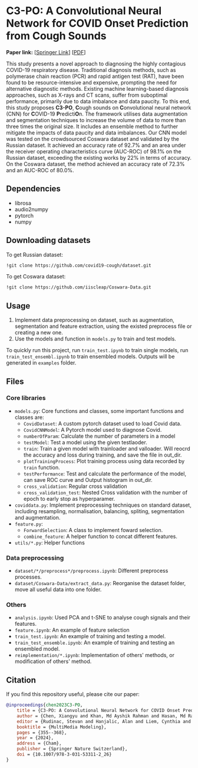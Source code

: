 # C3-PO: A Convolutional Neural Network for COVID Onset Prediction from Cough Sounds

**Paper link:** [[Springer Link](https://doi.org/10.1007/978-3-031-53311-2_26)] [[PDF](https://hasan-rakibul.github.io/pdfs/chen2023C3-PO.pdf)]

This study presents a novel approach to diagnosing the highly contagious COVID-19 respiratory disease. Traditional diagnosis methods, such as polymerase chain reaction (PCR) and rapid antigen test (RAT), have been found to be resource-intensive and expensive, prompting the need for alternative diagnostic methods. Existing machine learning-based diagnosis approaches, such as X-rays and CT scans, suffer from suboptimal performance, primarily due to data imbalance and data paucity. To this end, this study proposes **C3-PO**, **C**ough sounds on **C**onvolutional neural network (CNN) for **C**OVID-19 **P**redicti**O**n. The framework utilises data augmentation and segmentation techniques to increase the volume of data to more than three times the original size. It includes an ensemble method to further mitigate the impacts of data paucity and data imbalances. Our CNN model was tested on the crowdsourced Coswara dataset and validated by the Russian dataset. It achieved an accuracy rate of 92.7% and an area under the receiver operating characteristics curve (AUC-ROC) of 98.1% on the Russian dataset, exceeding the existing works by 22% in terms of accuracy. On the Coswara dataset, the method achieved an accuracy rate of 72.3% and an AUC-ROC of 80.0%. 


## Dependencies
- librosa
- audio2numpy
- pytorch
- numpy

## Downloading datasets
To get Russian dataset:

```bash
!git clone https://github.com/covid19-cough/dataset.git
```

To get Coswara dataset:
```bash
!git clone https://github.com/iiscleap/Coswara-Data.git
```


## Usage
1. Implement data preprocessing on dataset, such as augmentation, segmentation and feature extraction, using the existed preprocess file or creating a new one.
2. Use the models and function in `models.py` to train and test models.

To quickly run this project, run `train_test.ipynb` to train single models, run `train_test_ensembl.ipynb` to train ensembled models. Outputs will be generated in `examples` folder.


## Files

### Core libraries
- `models.py`: Core functions and classes, some important functions and classes are:
    - `CovidDataset`: A custom pytorch dataset used to load Covid data.
    - `CovidCNNModel`: A Pytorch model used to diagnose Covid.
    - `numberOfParam`: Calculate the number of parameters in a model
    - `testModel`: Test a model using the given testlaoder.
    - `train`: Train a given model with trainloader and valloader. Will reocrd the accuracy and loss during training, and save the file in out_dir.
    - `plotTrainingProcess`: Plot training process using data recorded by `train` function.
    - `testPerformance`:  Test and calculate the performance of the model, can save ROC curve and Output histogram in out_dir.
    - `cross_validation`: Regular cross validation
    - `cross_validation_test`: Nested Cross validation with the number of epoch to early stop as hyperparamer.
- `coviddata.py`: Implement preprocessing techniques on standard dataset, including resampling, normalisation, balancing, spliting, segmentation and augmentation.
- `feature.py`: 
    - `ForwardSelection`: A class to implement foward selection.
    - `combine_feature`: A helper function to concat different features.
- `utils/*.py`: Helper functions

### Data preprocessing
- `dataset/*/preprocess*/preprocess.ipynb`: Different preprocess processes.
- `dataset/Coswara-Data/extract_data.py`: Reorganise the dataset folder, move all useful data into one folder.

### Others
- `analysis.ipynb`: Used PCA and t-SNE to analyse cough signals and their features.
- `feature.ipynb`: An example of feature selection
- `train_test.ipynb`: An example of training and testing a model.
- `train_test_ensemble.ipynb`: An example of training and testing an ensembled model.
- `reimplementation/*.ipynb`: Implementation of others' methods, or modification of others' method.

## Citation
If you find this repository useful, please cite our paper:
```bibtex
@inproceedings{chen2023C3-PO,
    title = {C3-PO: A Convolutional Neural Network for COVID Onset Prediction from Cough Sounds},
    author = {Chen, Xiangyu and Khan, Md Ayshik Rahman and Hasan, Md Rakibul and Gedeon, Tom and Hossain, Md Zakir},
    editor = {Rudinac, Stevan and Hanjalic, Alan and Liem, Cynthia and Worring, Marcel and J{\'o}nsson, Bj{\"o}rn Þ{\'o}r and Liu, Bei and Yamakata, Yoko},
    booktitle = {MultiMedia Modeling},
    pages = {355--368},
    year = {2024},
    address = {Cham},
    publisher = {Springer Nature Switzerland},
    doi = {10.1007/978-3-031-53311-2_26}
}
```

